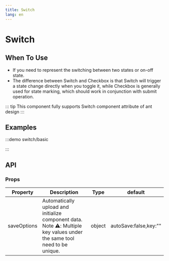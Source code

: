 ```yaml
---
title: Switch
lang: en
---
```

# Switch

## When To Use

- If you need to represent the switching between two states or on-off state.
- The difference between Switch and Checkbox is that Switch will trigger a state change directly when you toggle it, while Checkbox is generally used for state marking, which should work in conjunction with submit operation.

::: tip
This component fully supports Switch component attribute of ant design
:::

## Examples

:::demo
switch/basic

:::

## API

### Props

| Property    | Description                                                                                                                    | Type    | default               |
| ----------- | ------------------------------------------------------------------------------------------------------------------------------ | ------- | --------------------- |
| saveOptions | Automatically upload and initialize component data.<br />Note ⚠️: Multiple key values under the same tool need to be unique. | object  | autoSave:false,key:"" |
